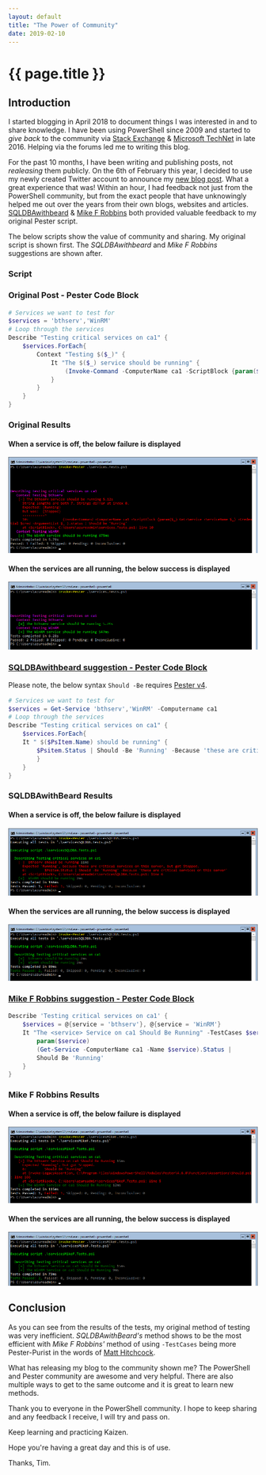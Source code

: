 ```yaml
---
layout: default
title: "The Power of Community"
date: 2019-02-10
---
```

# {{ page.title }}

## Introduction

I started blogging in April 2018 to document things I was interested in and to share knowledge. I have been using PowerShell since 2009 and started to *give back* to the community via [Stack Exchange](https://stackexchange.com/users/9500988/tim-haintz?tab=accounts) & [Microsoft TechNet](https://social.technet.microsoft.com/profile/tim%20haintz/) in late 2016. Helping via the forums led me to writing this blog.

For the past 10 months, I have been writing and publishing posts, not *realeasing* them publicly. On the 6th of February this year, I decided to use my newly created Twitter account to announce my [new blog post](https://twitter.com/timhaintz/status/1092873004978122752). What a great experience that was! Within an hour, I had feedback not just from the PowerShell community, but from the exact people that have unknowingly helped me out over the years from their own blogs, websites and articles. [SQLDBAwithbeard](https://twitter.com/sqldbawithbeard) & [Mike F Robbins](https://twitter.com/mikefrobbins) both provided valuable feedback to my original Pester script.

The below scripts show the value of community and sharing. My original script is shown first. The *SQLDBAwithbeard* and *Mike F Robbins* suggestions are shown after.

### Script

### Original Post - Pester Code Block

```powershell
# Services we want to test for
$services = 'bthserv','WinRM'
# Loop through the services
Describe "Testing critical services on ca1" {
    $services.ForEach{
        Context "Testing $($_)" {
            It "The $($_) service should be running" {
                (Invoke-Command -ComputerName ca1 -ScriptBlock {param($_) Get-Service -ServiceName $_} -ArgumentList $_ ).status | Should be 'Running'
            }
        }
    }
}
```

### Original Results

#### When a service is off, the below failure is displayed

![Pester Multiple Services - Remote Fail](/assets/20190210/1-PesterMultipleServicesRemoteF.png)

#### When the services are all running, the below success is displayed

![Pester Multiple Services - Remote Pass](/assets/20190210/2-PesterMultipleServicesRemoteP.png)

### [SQLDBAwithbeard suggestion - Pester Code Block](https://twitter.com/sqldbawithbeard/status/1092885384772624384)

Please note, the below syntax `Should -Be` requires [Pester v4](https://github.com/pester/Pester/wiki/Should).

```powershell
# Services we want to test for
$services = Get-Service 'bthserv','WinRM' -Computername ca1
# Loop through the services
Describe "Testing critical services on ca1" {
    $services.ForEach{
    It " $($PsItem.Name) should be running" {
        $Psitem.Status | Should -Be 'Running' -Because 'these are critical services on this server.'
        }
    }
}
```

### SQLDBAwithBeard Results

#### When a service is off, the below failure is displayed

![Pester Multiple Services - SQLDBAwithBeard - Remote Fail](/assets/20190210/1-PesterMultipleServicesRemoteSQLDBAF.png)

#### When the services are all running, the below success is displayed

![Pester Multiple Services - SQLDBAwithBeard - Remote Pass](/assets/20190210/2-PesterMultipleServicesRemoteSQLDBAP.png)

### [Mike F Robbins suggestion - Pester Code Block](https://mikefrobbins.com/2016/12/09/loop-through-a-collection-of-items-with-the-pester-testcases-parameter-instead-of-using-a-foreach-loop/)

```powershell
Describe 'Testing critical services on ca1' {
    $services = @{service = 'bthserv'}, @{service = 'WinRM'}
    It "The <service> Service on ca1 Should Be Running" -TestCases $services {
        param($service)
        (Get-Service -ComputerName ca1 -Name $service).Status |
        Should Be 'Running'
    }
}
```

### Mike F Robbins Results

#### When a service is off, the below failure is displayed

![Pester Multiple Services - Mike F Robbins - Remote Fail](/assets/20190210/1-PesterMultipleServicesRemoteMikeFF.png)

#### When the services are all running, the below success is displayed

![Pester Multiple Services - Mike F Robbins - Remote Pass](/assets/20190210/2-PesterMultipleServicesRemoteMikeFP.png)

## Conclusion

As you can see from the results of the tests, my original method of testing was very inefficient. *SQLDBAwithBeard's* method shows to be the most efficient with *Mike F Robbins'* method of using `-TestCases` being more Pester-Purist in the words of [Matt Hitchcock](https://twitter.com/hitchysg_MSFT).

What has releasing my blog to the community shown me? The PowerShell and Pester community are awesome and very helpful. There are also multiple ways to get to the same outcome and it is great to learn new methods.

Thank you to everyone in the PowerShell community. I hope to keep sharing and any feedback I receive, I will try and pass on.

Keep learning and practicing Kaizen.

Hope you're having a great day and this is of use.

Thanks, Tim.
